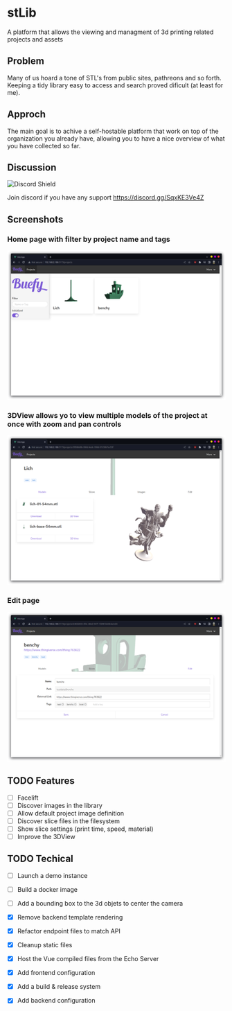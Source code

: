 # stLib
A platform that allows the viewing and managment of 3d printing related projects and assets


## Problem
Many of us hoard a tone of STL's from public sites, pathreons and so forth. Keeping a tidy library easy to access and search proved dificult (at least for me).

## Approch
The main goal is to achive a self-hostable platform that work on top of the organization you already have, allowing you to have a nice overview of what you have collected so far.

## Discussion
![Discord Shield](https://discordapp.com/api/guilds/1013417395777450034/widget.png?style=shield)

Join discord if you have any support https://discord.gg/SqxKE3Ve4Z

## Screenshots

### Home page with filter by project name and tags
![Home](/docs/Home.png)
### 3DView allows yo to view multiple models of the project at once with zoom and pan controls
![3DView](/docs/3DView.png)
### Edit page
![Edit](/docs/Edit.png)

## TODO Features

- [ ] Facelift
- [ ] Discover images in the library
- [ ] Allow default project image definition
- [ ] Discover slice files in the filesystem
- [ ] Show slice settings (print time, speed, material)
- [ ] Improve the 3DView

## TODO Techical

- [ ] Launch a demo instance
- [ ] Build a docker image
- [ ] Add a bounding box to the 3d objets to center the camera
- [x] Remove backend template rendering
- [x] Refactor endpoint files to match API
- [x] Cleanup static files
- [x] Host the Vue compiled files from the Echo Server
- [x] Add frontend configuration
- [x] Add a build & release system
- [x] Add backend configuration
 
